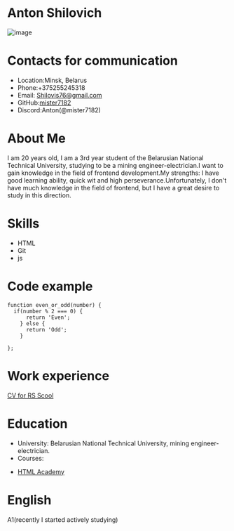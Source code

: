 # Anton Shilovich                                          
![image](https://avatars.githubusercontent.com/u/104858633?v=4"")
# Contacts for communication
* Location:Minsk, Belarus
* Phone:+375255245318
* Email: Shilovis76@gmail.com
* GitHub:[mister7182](https://github.com/mister7182)
* Discord:Anton(@mister7182)
#  About Me
I am 20 years old, I am a 3rd year student of the Belarusian National Technical University, studying to be a mining engineer-electrician.I want to gain knowledge in the field of frontend development.My strengths: I have good learning ability, quick wit and high perseverance.Unfortunately, I don't have much knowledge in the field of frontend, but I have a great desire to study in this direction.
# Skills
- HTML
- Git
- js
# Code example
```
function even_or_odd(number) {
  if(number % 2 === 0) {
      return 'Even';
    } else {
      return 'Odd';
    }
    
};
```
# Work experience
[CV for RS Scool](https://github.com/mister7182/rsschool-cv/edit/gh-pages/cv.md)
# Education
* University: Belarusian National Technical University, mining engineer-electrician.
* Courses: 
+ [HTML Academy](https://htmlacademy.ru/https://htmlacademy.ru/)
# English
A1(recently I started actively studying)
